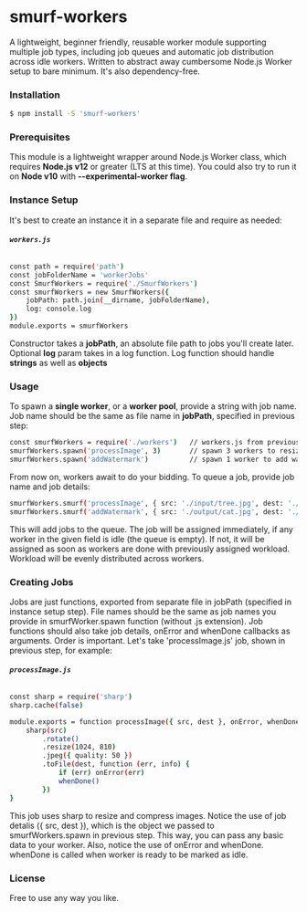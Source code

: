 # smurf-workers
A lightweight, beginner friendly, reusable worker module supporting multiple job types, including job queues and automatic job distribution across idle workers. Written to abstract away cumbersome Node.js Worker setup to bare minimum. It's also dependency-free.

### Installation
```sh
$ npm install -S 'smurf-workers'
```

### Prerequisites
This module is a lightweight wrapper around Node.js Worker class, which requires **Node.js v12** or greater (LTS at this time). You could also try to run it on **Node v10** with **--experimental-worker flag**.

### Instance Setup

It's best to create an instance it in a separate file and require as needed:

###### **`workers.js`**
```sh
const path = require('path')
const jobFolderName = 'workerJobs'
const SmurfWorkers = require('./SmurfWorkers')
const smurfWorkers = new SmurfWorkers({
    jobPath: path.join(__dirname, jobFolderName),
    log: console.log
})
module.exports = smurfWorkers
```

Constructor takes a **jobPath**, an absolute file path to jobs you'll create later. Optional **log** param takes in a log function. Log function should handle **strings** as well as **objects**

### Usage
To spawn a **single worker**, or a **worker pool**, provide a string with job name. Job name should be the same as file name in **jobPath**, specified in previous step:
```sh
const smurfWorkers = require('./workers')   // workers.js from previous step
smurfWorkers.spawn('processImage', 3)       // spawn 3 workers to resize images
smurfWorkers.spawn('addWatermark')          // spawn 1 worker to add watermarks
```
From now on, workers await to do your bidding. To queue a job, provide job name and job details:
```sh
smurfWorkers.smurf('processImage', { src: './input/tree.jpg', dest: './output/tree.jpg' })
smurfWorkers.smurf('addWatermark', { src: './output/cat.jpg', dest: './output/cat.jpg' })
```
This will add jobs to the queue. The job will be assigned immediately, if any worker in the given field is idle (the queue is empty). If not, it will be assigned as soon as workers are done with previously assigned workload. Workload will be evenly distributed across workers.

### Creating Jobs
Jobs are just functions, exported from separate file in jobPath (specified in instance setup step). File names should be the same as job names you provide in smurfWorker.spawn function (without .js extension). Job functions should also take job details, onError and whenDone callbacks as arguments. Order is important. Let's take 'processImage.js' job, shown in previous step, for example:

###### **`processImage.js`**
```sh
const sharp = require('sharp')
sharp.cache(false)

module.exports = function processImage({ src, dest }, onError, whenDone) {
	sharp(src)
		.rotate()
		.resize(1024, 810)
		.jpeg({ quality: 50 })
		.toFile(dest, function (err, info) {
			if (err) onError(err)
			whenDone()
		}) 
}
```

This job uses sharp to resize and compress images. Notice the use of job detalis ({ src, dest }), which is the object we passed to smurfWorkers.spawn in previous step. This way, you can pass any basic data to your worker. Also, notice the use of onError and whenDone. whenDone is called when worker is ready to be marked as idle.

### License
Free to use any way you like.